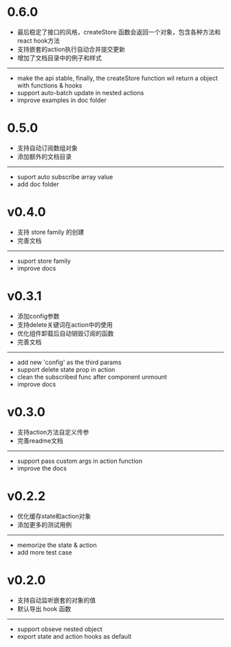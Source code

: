 # 0.6.0

* 最后稳定了接口的风格，createStore 函数会返回一个对象，包含各种方法和react hook方法
* 支持嵌套的action执行自动合并提交更新
* 增加了文档目录中的例子和样式

---

* make the api stable, finally, the createStore function wil return a object with functions & hooks
* support auto-batch update in nested actions
* improve examples in doc folder

# 0.5.0

* 支持自动订阅数组对象
* 添加额外的文档目录

---

* suport auto subscribe array value
* add doc folder

# v0.4.0

* 支持 store family 的创建
* 完善文档

---

* suport store family
* improve docs
# v0.3.1

* 添加config参数
* 支持delete关键词在action中的使用
* 优化组件卸载后自动销毁订阅的函数
* 完善文档

---

* add new 'config' as the third params
* support delete state prop in action
* clean the subscribed func after component unmount
* improve docs


# v0.3.0

* 支持action方法自定义传参
* 完善readme文档

---

* support pass custom args in action function
* improve the docs

# v0.2.2

* 优化缓存state和action对象
* 添加更多的测试用例

--- 

* memorize the state & action
* add more test case

# v0.2.0

* 支持自动监听嵌套的对象的值
* 默认导出 hook 函数

---

* support obseve nested object
* export state and action hooks as default

